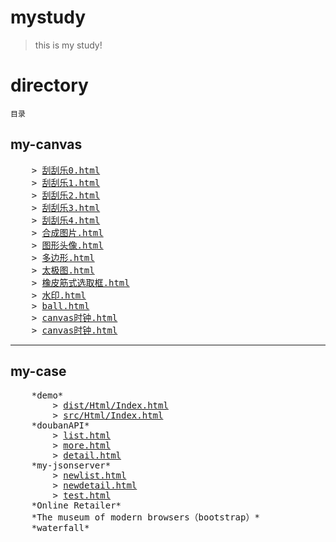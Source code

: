 # mystudy
> this is my study!

# directory
<code>目录</code>

## my-canvas
<pre>
    > <a href="my-canvas/刮刮乐0.html">刮刮乐0.html</a>  
    > <a href="my-canvas/刮刮乐1.html">刮刮乐1.html</a>  
    > <a href="my-canvas/刮刮乐2.html">刮刮乐2.html</a>  
    > <a href="my-canvas/刮刮乐3.html">刮刮乐3.html</a>  
    > <a href="my-canvas/刮刮乐4.html">刮刮乐4.html</a>  
    > <a href="my-canvas/合成图片.html">合成图片.html</a>  
    > <a href="my-canvas/图形头像.html">图形头像.html</a>  
    > <a href="my-canvas/多边形.html">多边形.html</a>  
    > <a href="my-canvas/太极图.html">太极图.html</a>  
    > <a href="my-canvas/橡皮筋式选取框.html">橡皮筋式选取框.html</a>  
    > <a href="my-canvas/水印.html">水印.html</a>  
    > <a href="my-canvas/ball.html">ball.html</a>  
    > <a href="my-canvas/canvas时钟.html">canvas时钟.html</a>  
    > <a href="my-canvas/canvas时钟.html">canvas时钟.html</a>  
</pre>
***
## my-case
<pre>
    *demo* 
        > <a href="my-case/demo/dist/Html/Index.html" title="经过gulp处理">dist/Html/Index.html</a> 
        > <a href="my-case/demo/src/Html/Index.html" title="原始html">src/Html/Index.html</a> 
    *doubanAPI* 
        > <a href="my-case/doubanAPI/list.html">list.html</a>
        > <a href="my-case/doubanAPI/more.html">more.html</a>
        > <a href="my-case/doubanAPI/detail.html">detail.html</a>
    *my-jsonserver* 
        > <a href="my-case/my-jsonserver/newlist.html">newlist.html</a>
        > <a href="my-case/my-jsonserver/newdetail.html">newdetail.html</a>
        > <a href="my-case/my-jsonserver/test.html">test.html</a>
    *Online Retailer* 
    *The museum of modern browsers（bootstrap）*
    *waterfall* 
</pre>

